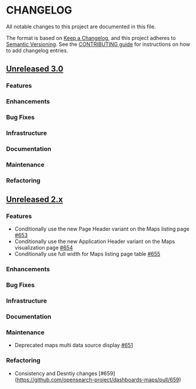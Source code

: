 # CHANGELOG
All notable changes to this project are documented in this file.

The format is based on [Keep a Changelog](https://keepachangelog.com/en/1.0.0/), and this project adheres to [Semantic Versioning](https://semver.org/spec/v2.0.0.html). See the [CONTRIBUTING guide](./CONTRIBUTING.md#Changelog) for instructions on how to add changelog entries.

## [Unreleased 3.0](https://github.com/opensearch-project/dashboards-maps/compare/2.x...HEAD)
### Features
### Enhancements
### Bug Fixes
### Infrastructure
### Documentation
### Maintenance
### Refactoring

## [Unreleased 2.x](https://github.com/opensearch-project/dashboards-maps/compare/2.16...2.x)
### Features
* Conditionally use the new Page Header variant on the Maps listing page [#653](https://github.com/opensearch-project/dashboards-maps/pull/653)
* Conditionally use the new Application Header variant on the Maps visualization page [#654](https://github.com/opensearch-project/dashboards-maps/pull/654)
* Conditionally use full width for Maps listing page table [#655](https://github.com/opensearch-project/dashboards-maps/pull/655)
### Enhancements
### Bug Fixes
### Infrastructure
### Documentation
### Maintenance
* Deprecated maps multi data source display [#651](https://github.com/opensearch-project/dashboards-maps/pull/651)
### Refactoring
* Consistency and Desntiy changes [#659] (https://github.com/opensearch-project/dashboards-maps/pull/659)
